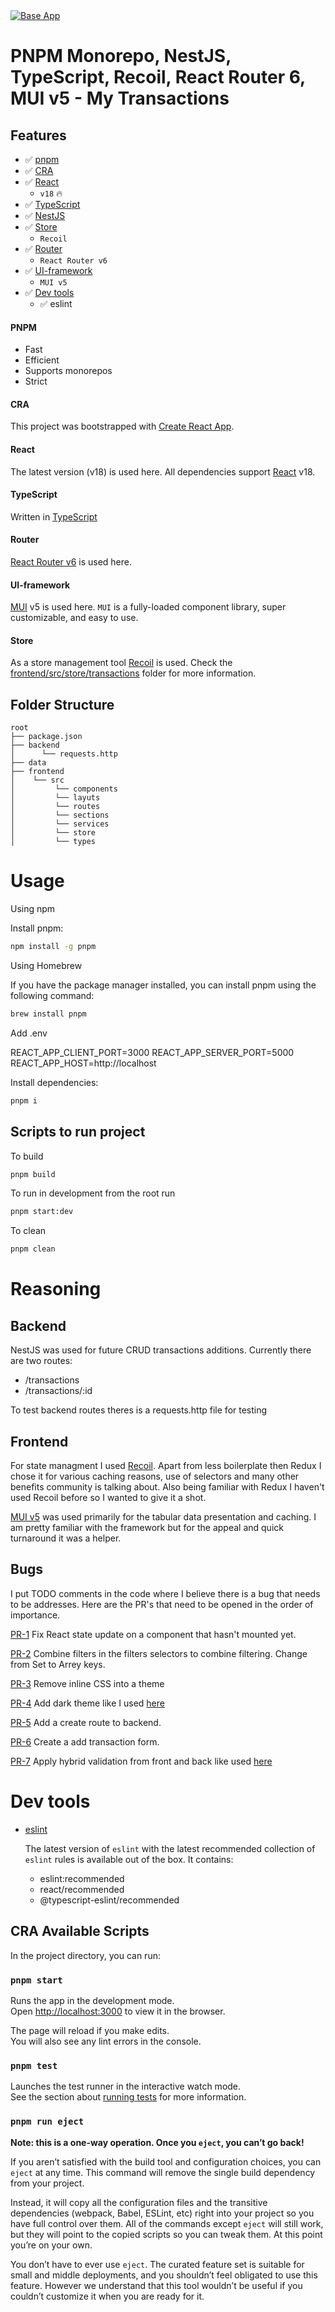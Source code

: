 <a href="http://www.digitalwebart.net/" target="_blank" rel="noreferrer">
 <img src="./frontend/public/cover.png" title="Base App">
</a>

# PNPM Monorepo, NestJS, TypeScript, Recoil, React Router 6, MUI v5 - My Transactions

## Features

- ✅ [pnpm](#pnpm)
- ✅ [CRA](#cra)
- ✅ [React](#react)
  - `v18` 🔥
- ✅ [TypeScript](#typescript)
- ✅ [NestJS](#nestjs)
- ✅ [Store](#store)
  - `Recoil`
- ✅ [Router](#router)
  - `React Router v6`
- ✅ [UI-framework](#ui-framework)
  - `MUI v5`
- ✅ [Dev tools](#dev-tools)
  - ✅ eslint

#### PNPM

- Fast
- Efficient
- Supports monorepos
- Strict

#### CRA

This project was bootstrapped with [Create React App](https://github.com/facebook/create-react-app).

#### React

The latest version (v18) is used here. All dependencies support [React](https://reactjs.org/) v18.

#### TypeScript

Written in [TypeScript](https://www.typescriptlang.org/)

#### Router

[React Router v6](https://reactrouter.com/) is used here.

#### UI-framework

[MUI](https://mui.com/) v5 is used here. `MUI` is a fully-loaded component library, super customizable, and easy to use.

#### Store

As a store management tool [Recoil](https://recoiljs.org/) is used. Check the [frontend/src/store/transactions](./src/store/transactions/index.ts) folder for more information.

## Folder Structure

```
root
├── package.json
├── backend
│      └── requests.http
├── data
├── frontend
│    └── src
│         └── components
│         └── layuts
│         └── routes
│         └── sections
│         └── services
│         └── store
│         └── types
```

# Usage

Using npm

Install pnpm:

```bash
npm install -g pnpm
```

Using Homebrew

If you have the package manager installed, you can install pnpm using the following command:

```bash
brew install pnpm
```

Add .env

REACT_APP_CLIENT_PORT=3000
REACT_APP_SERVER_PORT=5000
REACT_APP_HOST=http://localhost

Install dependencies:

```bash
pnpm i
```

## Scripts to run project

To build

```bash
pnpm build
```

To run in development from the root run

```bash
pnpm start:dev
```

To clean

```bash
pnpm clean
```

# Reasoning

## Backend

NestJS was used for future CRUD transactions additions. Currently there are two routes:

- /transactions
- /transactions/:id

To test backend routes theres is a requests.http file for testing

## Frontend

For state managment I used [Recoil](#). Apart from less boilerplate then Redux I chose it for various caching reasons, use of selectors and many other benefits community is talking about. Also being familiar with Redux I haven't used Recoil before so I wanted to give it a shot.

[MUI v5](#) was used primarily for the tabular data presentation and caching. I am pretty familiar with the framework but for the appeal and quick turnaround it was a helper.

## Bugs

I put TODO comments in the code where I believe there is a bug that needs to be addresses. Here are the PR's that need to be opened in the order of importance.

[PR-1](#) Fix React state update on a component that hasn't mounted yet.

[PR-2](#) Combine filters in the filters selectors to combine filtering. Change from Set to Arrey keys.

[PR-3](#) Remove inline CSS into a theme

[PR-4](#) Add dark theme like I used [here](https://github.com/cosmology/mui-v5-theme-switcher)

[PR-5](#) Add a create route to backend.

[PR-6](#) Create a add transaction form.

[PR-7](#) Apply hybrid validation from front and back like used [here](https://github.com/cosmology/vite-monorepo-front-back-validation-ts-mui-v5)

# Dev tools

- [eslint](https://eslint.org/)

  The latest version of `eslint` with the latest recommended collection of `eslint` rules is available out of the box. It contains:

  - eslint:recommended
  - react/recommended
  - @typescript-eslint/recommended

## CRA Available Scripts

In the project directory, you can run:

### `pnpm start`

Runs the app in the development mode.\
Open [http://localhost:3000](http://localhost:3000) to view it in the browser.

The page will reload if you make edits.\
You will also see any lint errors in the console.

### `pnpm test`

Launches the test runner in the interactive watch mode.\
See the section about [running tests](https://facebook.github.io/create-react-app/docs/running-tests) for more information.

### `pnpm run eject`

**Note: this is a one-way operation. Once you `eject`, you can’t go back!**

If you aren’t satisfied with the build tool and configuration choices, you can `eject` at any time. This command will remove the single build dependency from your project.

Instead, it will copy all the configuration files and the transitive dependencies (webpack, Babel, ESLint, etc) right into your project so you have full control over them. All of the commands except `eject` will still work, but they will point to the copied scripts so you can tweak them. At this point you’re on your own.

You don’t have to ever use `eject`. The curated feature set is suitable for small and middle deployments, and you shouldn’t feel obligated to use this feature. However we understand that this tool wouldn’t be useful if you couldn’t customize it when you are ready for it.

